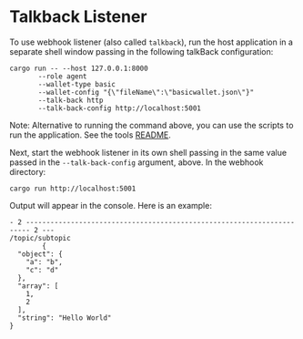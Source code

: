 # Talkback Listener

To use webhook listener (also called `talkback`), run the host application in a separate shell window passing in the following talkBack configuration:

```
cargo run -- --host 127.0.0.1:8000 
       --role agent 
       --wallet-type basic 
       --wallet-config "{\"fileName\":\"basicwallet.json\"}" 
       --talk-back http 
       --talk-back-config http://localhost:5001
```
Note: Alternative to running the command above, you can use the scripts to run the application. 
See the tools [README](../README.md).

Next, start the webhook listener in its own shell passing in the same value passed in the `--talk-back-config` argument, above.  In the webhook directory:
```
cargo run http://localhost:5001
```

Output will appear in the console.  Here is an example:
```
- 2 ----------------------------------------------------------------------- 2 ---
/topic/subtopic
        {
  "object": {
    "a": "b",
    "c": "d"
  },
  "array": [
    1,
    2
  ],
  "string": "Hello World"
}
```